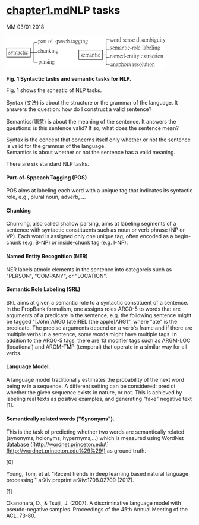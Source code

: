 # [chapter1.md](chapter1.md)NLP tasks

MM 03/01 2018

![](/assets/NLP_tasks_0325.png)

**Fig. 1 Syntactic tasks and semantic tasks for NLP.**

Fig. 1 shows the scheatic of NLP tasks.

Syntax \(文法\) is about the structure or the grammar of the language. It answers the question: how do I construct a valid sentence?

Semantics\(語意\) is about the meaning of the sentence. It answers the questions: is this sentence valid? If so, what does the sentence mean?

Syntax is the concept that concerns itself only whether or not the sentence is valid for the grammar of the language.  
Semantics is about whether or not the sentence has a valid meaning.

There are six standard NLP tasks.

#### Part-of-Sppeach Tagging \(POS\)

POS aims at labeling each word with a unique tag that indicates its syntactic role, e.g., plural noun, adverb, ...

#### Chunking

Chunking, also called shallow parsing, aims at labeling segments of a sentence with syntactic constituents such as noun or verb phrase \(NP or VP\). Each word is assigned only one unique tag, often encoded as a begin-chunk \(e.g. B-NP\) or inside-chunk tag \(e.g. I-NP\).

#### Named Entity Recognition \(NER\)

NER labels atmoic elements in the sentence into categoreis such as "PERSON", "COMPANY", or "LOCATION".

#### Semantic Role Labeling \(SRL\)

SRL aims at given a semantic role to a syntactic constituent of a sentence.  
In the PropBank formalism, one assigns roles ARG0-5 to words that are arguments of a predicate in the sentence, e.g. the following sentence might be tagged "\[John\]ARG0 \[ate\]REL \[the apple\]ARG1", where "ate" is the predicate. The precise arguments depend on a verb's frame and if there are multiple verbs in a sentence, some words might have multiple tags. In addition to the ARG0-5 tags, there are 13 modifier tags such as ARGM-LOC \(locational\) and ARGM-TMP \(temporal\) that operate in a similar way for all verbs.

#### Language Model.

A language model traditionally estimates the probability of the next word being $w$ in a sequence. A different setting can be considered: predict whether the given sequence exists in nature, or not. This is achieved by labeling real texts as positive examples, and generating "fake" negative text \[1\].

#### Semantically related words \("Synonyms"\).

This is the task of predicting whether two words are semantically related \(synonyms, holonyms, hypernyms,...\) which is measured using WordNet database \([http://wordnet.princeton.edu\](http://wordnet.princeton.edu%29%29\) as ground truth.

\[0\]

Young, Tom, et al. "Recent trends in deep learning based natural language processing." arXiv preprint arXiv:1708.02709 \(2017\).

\[1\]

Okanohara, D., & Tsujii, J. \(2007\). A discriminative language model with pseudo-negative samples. Proceedings of the 45th Annual Meeting of the ACL, 73-80.

